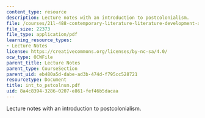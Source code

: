 ```yaml
---
content_type: resource
description: Lecture notes with an introduction to postcolonialism.
file: /courses/21l-488-contemporary-literature-literature-development-and-human-rights-spring-2008/8a4c839432860207e861fef46b5dacaa_int_to_pstcolnsm.pdf
file_size: 22373
file_type: application/pdf
learning_resource_types:
- Lecture Notes
license: https://creativecommons.org/licenses/by-nc-sa/4.0/
ocw_type: OCWFile
parent_title: Lecture Notes
parent_type: CourseSection
parent_uid: eb480a5d-dabe-ad3b-474d-f795cc528721
resourcetype: Document
title: int_to_pstcolnsm.pdf
uid: 8a4c8394-3286-0207-e861-fef46b5dacaa
---
```

Lecture notes with an introduction to postcolonialism.